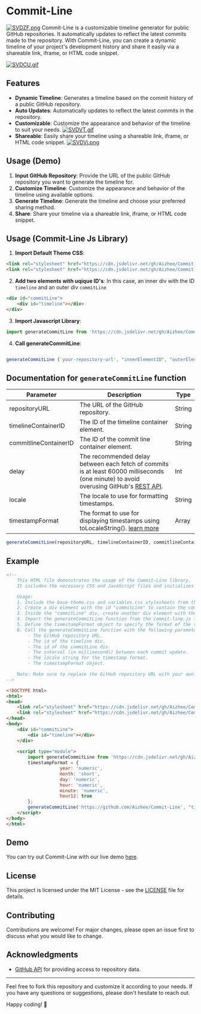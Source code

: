 

# Commit-Line
[![SVDZF.png](https://s9.gifyu.com/images/SVDZF.png)](https://gifyu.com/image/SVDZF)
Commit-Line is a customizable timeline generator for public GitHub repositories. It automatically updates to reflect the latest commits made to the repository. With Commit-Line, you can create a dynamic timeline of your project's development history and share it easily via a shareable link, iframe, or HTML code snippet.

[![SVDCU.gif](https://s12.gifyu.com/images/SVDCU.gif)](https://gifyu.com/image/SVDCU)

## Features

- **Dynamic Timeline**: Generates a timeline based on the commit history of a public GitHub repository.
- **Auto Updates**: Automatically updates to reflect the latest commits in the repository.
- **Customizable**: Customize the appearance and behavior of the timeline to suit your needs.
[![SVDVT.gif](https://s12.gifyu.com/images/SVDVT.gif)](https://gifyu.com/image/SVDVT)
- **Shareable**: Easily share your timeline using a shareable link, iframe, or HTML code snippet.
[![SVDVj.png](https://s9.gifyu.com/images/SVDVj.png)](https://gifyu.com/image/SVDVj)
## Usage (Demo)

1. **Input GitHub Repository**: Provide the URL of the public GitHub repository you want to generate the timeline for.
2. **Customize Timeline**: Customize the appearance and behavior of the timeline using available options.
3. **Generate Timeline**: Generate the timeline and choose your preferred sharing method.
4. **Share**: Share your timeline via a shareable link, iframe, or HTML code snippet.

## Usage (Commit-Line Js Library)

1. **Import Default Theme CSS**: 
```html 
<link rel="stylesheet" href="https://cdn.jsdelivr.net/gh/Aizhee/Commit-Line/css/base-theme.css">
<link rel="stylesheet" href="https://cdn.jsdelivr.net/gh/Aizhee/Commit-Line/css/variables.css">
```
2. **Add two elements with uqique ID's**: In this case, an inner div with the ID ```timeline``` and an outer div ```commitLine```
```html
<div id="commitLine">
    <div id="timeline"></div>
</div>
```
3. **Import Javascript Library**:  
```javascript
import generateCommitLine from 'https://cdn.jsdelivr.net/gh/Aizhee/Commit-Line/js/commit-line.js'
```
4. **Call generateCommitLine**:  
```javascript

generateCommitLine ('your-repository-url', "innerElementID", "outerElementID", Fetch-delay-Miliseconds, 'Locale', timestampFormat)

```
## Documentation for `generateCommitLine` function
| Parameter | Description | Type |
|-----------|-------------|------|
| repositoryURL | The URL of the GitHub repository. | String |
| timelineContainerID | The ID of the timeline container element. | String |
| commitlineContainerID | The ID of the commit line container element. | String |
| delay | The recommended delay between each fetch of commits is at least 60000 milliseconds (one minute) to avoid overusing GitHub's [REST API](https://docs.github.com/en/rest/using-the-rest-api/rate-limits-for-the-rest-api?apiVersion=2022-11-28). | Int |
| locale | The locale to use for formatting timestamps. |  String |
| timestampFormat | The format to use for displaying timestamps using toLocaleString(). [learn more](https://www.w3schools.com/jsref/jsref_tolocalestring.asp)| Array |

```javascript
generateCommitLine(repositoryURL, timelineContainerID, commitlineContainerID, delay, locale, timestampFormat) 
```

## Example

```html
<!--
    This HTML file demonstrates the usage of the Commit-Line library.
    It includes the necessary CSS and JavaScript files and initializes the commit line.

    Usage:
    1. Include the base-theme.css and variables.css stylesheets from the CDN.
    2. Create a div element with the id "commitLine" to contain the commit line.
    3. Inside the "commitLine" div, create another div element with the id "timeline" to display the timeline.
    4. Import the generateCommitLine function from the commit-line.js file using the ES6 module syntax.
    5. Define the timestampFormat object to specify the format of the timestamps to be displayed.
    6. Call the generateCommitLine function with the following parameters:
        - The GitHub repository URL.
        - The id of the timeline div.
        - The id of the commitLine div.
        - The interval (in milliseconds) between each commit update.
        - The locale string for the timestamp format.
        - The timestampFormat object.

    Note: Make sure to replace the GitHub repository URL with your own.
-->

<!DOCTYPE html>
<html>
<head>
    <link rel="stylesheet" href="https://cdn.jsdelivr.net/gh/Aizhee/Commit-Line/css/base-theme.css">
    <link rel="stylesheet" href="https://cdn.jsdelivr.net/gh/Aizhee/Commit-Line/css/variables.css">
</head>
<body>
    <div id="commitLine">
        <div id="timeline"></div>
    </div>
    
    <script type="module">
        import generateCommitLine from 'https://cdn.jsdelivr.net/gh/Aizhee/Commit-Line/js/commit-line.js'
        timestampFormat = {
                    year: 'numeric',
                    month: 'short',
                    day: 'numeric',
                    hour: 'numeric',
                    minute: 'numeric',
                    hour12: true
        };
        generateCommitLine('https://github.com/Aizhee/Commit-Line', "timeline", "commitLine", 60000, 'en-US', timestampFormat)
    </script>
</body>
</html>
```

## Demo

You can try out Commit-Line with our live demo [here](https://aizhee.github.io/Commit-Line/).

## License

This project is licensed under the MIT License - see the [LICENSE](LICENSE) file for details.

## Contributing

Contributions are welcome! For major changes, please open an issue first to discuss what you would like to change.

## Acknowledgments

- [GitHub API](https://docs.github.com/en/rest) for providing access to repository data.

---

Feel free to fork this repository and customize it according to your needs. If you have any questions or suggestions, please don't hesitate to reach out.

Happy coding! 🚀